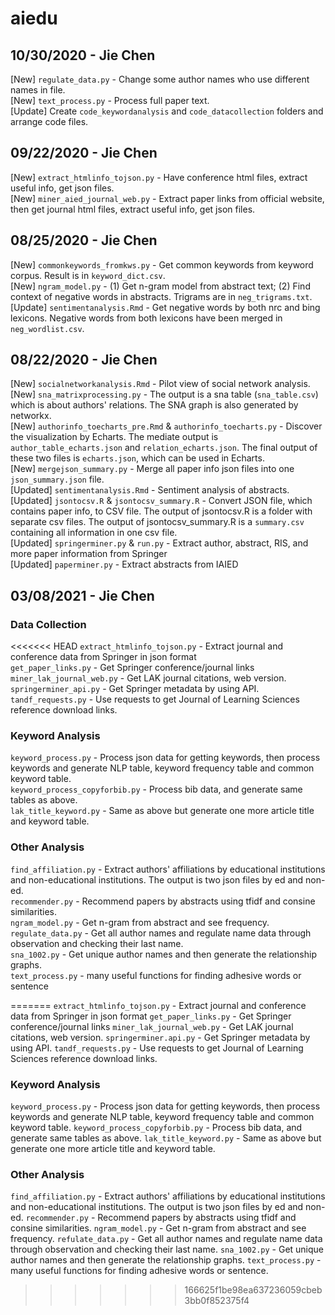 # aiedu

## 10/30/2020 - Jie Chen
[New] `regulate_data.py` - Change some author names who use different names in file.  
[New] `text_process.py` - Process full paper text.  
[Update] Create `code_keywordanalysis` and `code_datacollection` folders and arrange code files.  

## 09/22/2020 - Jie Chen
[New] `extract_htmlinfo_tojson.py` - Have conference html files, extract useful info, get json files.  
[New] `miner_aied_journal_web.py` - Extract paper links from official website, then get journal html files, extract useful info, get json files.  


## 08/25/2020 - Jie Chen
[New] `commonkeywords_fromkws.py` - Get common keywords from keyword corpus. Result is in `keyword_dict.csv`.  
[New] `ngram_model.py` - (1) Get n-gram model from abstract text; (2) Find context of negative words in abstracts. Trigrams are in `neg_trigrams.txt`.  
[Update] `sentimentanalysis.Rmd` - Get negative words by both nrc and bing lexicons. Negative words from both lexicons have been merged in `neg_wordlist.csv`.  

## 08/22/2020 - Jie Chen

[New] `socialnetworkanalysis.Rmd` - Pilot view of social network analysis.  
[New] `sna_matrixprocessing.py` - The output is a sna table (`sna_table.csv`) which is about authors' relations. The SNA graph is also generated by networkx.  
[New] `authorinfo_toecharts_pre.Rmd` & `authorinfo_toecharts.py` - Discover the visualization by Echarts. The mediate output is `author_table_echarts.json` and `relation_echarts.json`. The final output of these two files is `echarts.json`, which can be used in Echarts.  
[New] `mergejson_summary.py` - Merge all paper info json files into one `json_summary.json` file.  
[Updated] `sentimentanalysis.Rmd` - Sentiment analysis of abstracts.  
[Updated] `jsontocsv.R` & `jsontocsv_summary.R` - Convert JSON file, which contains paper info, to CSV file. The output of jsontocsv.R is a folder with separate csv files. The output of jsontocsv_summary.R is a `summary.csv` containing all information in one csv file.   
[Updated] `springerminer.py` & `run.py` - Extract author, abstract, RIS, and more paper information from Springer  
[Updated] `paperminer.py` - Extract abstracts from IAIED  

## 03/08/2021 - Jie Chen
### Data Collection
<<<<<<< HEAD
`extract_htmlinfo_tojson.py` - Extract journal and conference data from Springer in json format  
`get_paper_links.py` - Get Springer conference/journal links   
`miner_lak_journal_web.py` - Get LAK journal citations, web version.  
`springerminer_api.py` - Get Springer metadata by using API.   
`tandf_requests.py` - Use requests to get Journal of Learning Sciences reference download links.   
### Keyword Analysis
`keyword_process.py` - Process json data for getting keywords, then process keywords and generate NLP table, keyword frequency table and common keyword table.   
`keyword_process_copyforbib.py` - Process bib data, and generate same tables as above.   
`lak_title_keyword.py` - Same as above but generate one more article title and keyword table.   
### Other Analysis
`find_affiliation.py` - Extract authors' affiliations by educational institutions and non-educational institutions. The output is two json files by ed and non-ed.   
`recommender.py` - Recommend papers by abstracts using tfidf and consine similarities.   
`ngram_model.py` - Get n-gram from abstract and see frequency.   
`regulate_data.py` - Get all author names and regulate name data through observation and checking their last name.   
`sna_1002.py` - Get unique author names and then generate the relationship graphs.   
`text_process.py` - many useful functions for finding adhesive words or sentence   
 
=======
`extract_htmlinfo_tojson.py` - Extract journal and conference data from Springer in json format
`get_paper_links.py` - Get Springer conference/journal links
`miner_lak_journal_web.py` - Get LAK journal citations, web version.
`springerminer.api.py` - Get Springer metadata by using API. 
`tandf_requests.py` - Use requests to get Journal of Learning Sciences reference download links.
### Keyword Analysis
`keyword_process.py` - Process json data for getting keywords, then process keywords and generate NLP table, keyword frequency table and common keyword table. 
`keyword_process_copyforbib.py` - Process bib data, and generate same tables as above. 
`lak_title_keyword.py` - Same as above but generate one more article title and keyword table. 
### Other Analysis
`find_affiliation.py` - Extract authors' affiliations by educational institutions and non-educational institutions. The output is two json files by ed and non-ed. 
`recommender.py` - Recommend papers by abstracts using tfidf and consine similarities. 
`ngram_model.py` - Get n-gram from abstract and see frequency. 
`refulate_data.py` - Get all author names and regulate name data through observation and checking their last name.
`sna_1002.py` - Get unique author names and then generate the relationship graphs. 
`text_process.py` - many useful functions for finding adhesive words or sentence. 

>>>>>>> 166625f1be98ea637236059cbeb3bb0f852375f4
